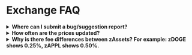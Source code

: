 # Exchange FAQ

<details>

<summary><strong>Where can I submit a bug/suggestion report?</strong></summary>

For now, please go to our [Telegram](https://t.me/HorizonProtocol) to report bugs or suggestions.

In the near future, we will have a form for submitting bugs and feedback with the following template so that we can address the issue as fast as possible:

1. Step by step description on how to reproduce the bug/issue
2. Relevant pictures

</details>

<details>

<summary><strong>How often are the prices updated?</strong></summary>

Each zAsset has two variables that will trigger a price refresh. A variable based on a period of time (e.g. every 1 hour) called a **heartbeat**. Another variable based on price variance (e.g. 0.2%) called **variance**. If either of these conditions are met, the oracle will update the price feed.

These price updates cost money for the oracle and oracles base their heartbeats and variance values based on general usage. This means that more sensitive variables justify a cost increase. This also highlights a tradeoff in decentralized exchanges (DEXs) and centralized exchanges (CEXs). The loss of speed is made up by decentralization, transparency, and ownership of your own assets. This makes a CEX more desirable for high frequency traders but a DEX far more beneficial to a mid to long term trader/investor.

</details>

<details>

<summary><strong>Why is there fee differences between zAssets? For example: zDOGE shows 0.25%, zAPPL shows 0.50%.</strong></summary>

Every zAsset has its own oracle price feed and therefore a corresponding heartbeat and price variance threshold. If a zAsset has a price variance threshold of 0.50%, the exchange fee on Horizon Exchange will also be 0.50% in order to disincentivize users from using the variance threshold to front-run the oracle’s price.

</details>
